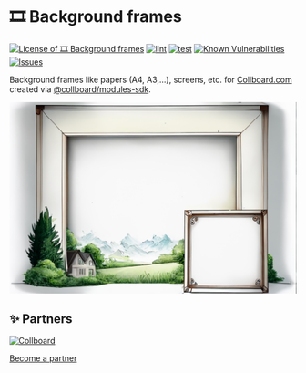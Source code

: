 # 🎞️ Background frames

<!--Badges-->
<!--⚠️WARNING: This section was generated by https://github.com/hejny/batch-project-editor/blob/main/src/workflows/800-badges/badges.ts so every manual change will be overwritten.-->


[![License of 🎞️ Background frames](https://img.shields.io/github/license/collboard/background-frames.svg?style=flat)](https://github.com/collboard/background-frames/blob/main/LICENSE)
[![lint](https://github.com/collboard/background-frames/actions/workflows/lint.yml/badge.svg)](https://github.com/collboard/background-frames/actions/workflows/lint.yml)
[![test](https://github.com/collboard/background-frames/actions/workflows/test.yml/badge.svg)](https://github.com/collboard/background-frames/actions/workflows/test.yml)
[![Known Vulnerabilities](https://snyk.io/test/github/collboard/background-frames/badge.svg)](https://snyk.io/test/github/collboard/background-frames)
[![Issues](https://img.shields.io/github/issues/collboard/background-frames.svg?style=flat)](https://github.com/collboard/background-frames/issues)
<!--[![Socket](https://socket.dev/api/badge/npm/package/@collboard/background-frames)](https://socket.dev/npm/package/@collboard/background-frames)-->

<!--/Badges-->

Background frames like papers (A4, A3,...), screens, etc. for [Collboard.com](https://collboard.com/) created via [@collboard/modules-sdk](https://www.npmjs.com/package/@collboard/modules-sdk).



<!--Wallpaper-->
<!--⚠️WARNING: This section was generated by https://github.com/hejny/batch-project-editor/blob/main/src//workflows/315-ai-generated-wallpaper/4-aiGeneratedWallpaperUseInReadme.ts so every manual change will be overwritten.-->
[![Wallpaper of 🎞️ Background frames](assets/ai/wallpaper/gallery/6af3342b-e381-4bab-af1b-539ea961db19-0_0.png)](https://www.midjourney.com/app/jobs/6af3342b-e381-4bab-af1b-539ea961db19)
<!--/Wallpaper-->




<!--Partners-->
<!--⚠️WARNING: This section was generated by https://github.com/hejny/batch-project-editor/blob/main/src/workflows/820-partners/partners.ts so every manual change will be overwritten.-->

## ✨ Partners


<a href="https://collboard.com/" title="Collboard"><img src="https://collboard.fra1.cdn.digitaloceanspaces.com/assets/18.12.1/logo-small.png" alt="Collboard" height="60"></a>


[Become a partner](https://www.pavolhejny.com/contact/)

<!--/Partners-->